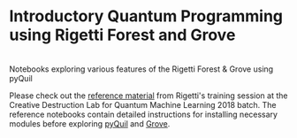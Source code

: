 # Introductory Quantum Programming using Rigetti Forest and Grove
<br>
Notebooks exploring various features of the Rigetti Forest &amp; Grove using pyQuil<br>

Please check out the [reference material](https://github.com/markf94/rigetti_training_material) from Rigetti's training session at the Creative Destruction Lab for Quantum Machine Learning 2018 batch. The reference notebooks contain detailed instructions for installing necessary modules before exploring [pyQuil](https://pyquil.readthedocs.io/en/stable/) and [Grove](https://grove-docs.readthedocs.io/en/latest/installation.html).
